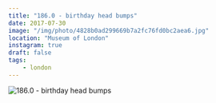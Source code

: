 ```yaml
---
title: "186.0 - birthday head bumps"
date: 2017-07-30
image: "/img/photo/4828b0ad299669b7a2fc76fd0bc2aea6.jpg"
location: "Museum of London"
instagram: true
draft: false
tags:
    - london
---
```


![186.0 - birthday head bumps](/img/photo/4828b0ad299669b7a2fc76fd0bc2aea6.jpg)
